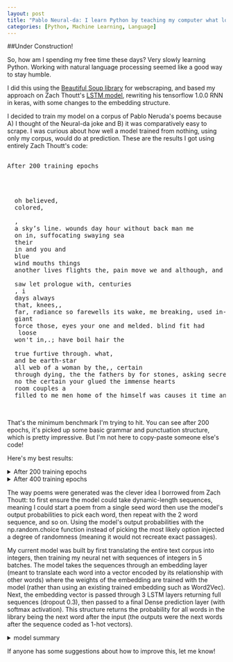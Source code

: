 ```yaml
---
layout: post
title: "Pablo Neural-da: I learn Python by teaching my computer what love is"
categories: [Python, Machine Learning, Language]
---
```


##Under Construction!

So, how am I spending my free time these days? Very slowly learning Python. Working with natural language processing seemed like a good way to stay humble.

I did this using the [Beautiful Soup library](https://www.crummy.com/software/BeautifulSoup/bs4/doc/) for webscraping, and based my approach on Zach Thoutt's [LSTM model](https://github.com/zackthoutt/got-book-6), rewriting his tensorflow 1.0.0 RNN in keras, with some changes to the embedding structure.

I decided to train my model on a corpus of Pablo Neruda's poems because A) I thought of the Neural-da joke and B) it was comparatively easy to scrape. I was curious about how well a model trained from nothing, using only my corpus, would do at prediction. These are the results I got using entirely Zach Thoutt's code:

<pre>
  <summary>After 200 training epochs</summary>
  
  <br>
  oh believed,
  colored,

  ,
  a sky’s line. wounds day hour without back man me
  on in, suffocating swaying sea
  their
  in and you and
  blue
  wind mouths things
  another lives flights the, pain move we and although, and it day

  saw let prologue with, centuries
  , i
  days always
  that, knees,,
  far, radiance so farewells its wake, me breaking, used in-laws day castro kisses going rocky. flowers
  giant
  force those, eyes your one and melded. blind fit had
  <poembreak> loose
  won't in,.; have boil hair the

  true furtive through. what,
  and be earth-star
  all web of a woman by the,, certain
  through dying, the the fathers by for stones, asking secret me newly so secret country
  no the certain your glued the immense hearts
  room couples a
  filled to me men home of the himself was causes it time and! the,, there mine,
  <br>
</pre>


That's the minimum benchmark I'm trying to hit. You can see after 200 epochs, it's picked up some basic grammar and punctuation structure, which is pretty impressive. But I'm not here to copy-paste someone else's code!

Here's my best results:


<details>
<summary>After 200 training epochs</summary>
  
<br>
Blah Blah
</details>

<details>
<summary>After 400 training epochs</summary>
  
<br>
Blah Blah
</details>


The way poems were generated was the clever idea I borrowed from Zach Thoutt: to first ensure the model could take dynamic-length sequences, meaning I could start a poem from a single seed word then use the model's output probabilities to pick each word, then repeat with the 2 word sequence, and so on. Using the model's output probabilities with the np.random.choice function instead of picking the most likely option injected a degree of randomness (meaning it would not recreate exact passages).

My current model was built by first translating the entire text corpus into integers, then training my neural net with sequences of integers in 5 batches. The model takes the sequences through an embedding layer (meant to translate each word into a vector encoded by its relationship with other words) where the weights of the embedding are trained with the model (rather than using an existing trained embedding such as Word2Vec). Next, the embedding vector is passed through 3 LSTM layers returning full sequences (dropout 0.3), then passed to a final Dense prediction layer (with softmax activation). This structure returns the probability for all words in the library being the next word after the input (the outputs were the next words after the sequence coded as 1-hot vectors). 
<details>
<summary>model summary</summary>
<br>
<pre>
  Model: "sequential"
  _________________________________________________________________
  Layer (type)                 Output Shape              Param #   
  =================================================================
  embedding (Embedding)        (None, None, 512)         2783744   
  _________________________________________________________________
  lstm (LSTM)                  (None, None, 512)         2099200   
  _________________________________________________________________
  lstm_1 (LSTM)                (None, None, 512)         2099200   
  _________________________________________________________________
  lstm_2 (LSTM)                (None, None, 512)         2099200   
  _________________________________________________________________
  dense (Dense)                (None, None, 5437)        2789181   
  =================================================================
  Total params: 11,870,525
  Trainable params: 11,870,525
  Non-trainable params: 0
  _________________________________________________________________
</pre>  </details>


If anyone has some suggestions about how to improve this, let me know! 

